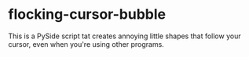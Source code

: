 # flocking-cursor-bubble
This is a PySide script tat creates annoying little shapes that follow your cursor, even when you're using other programs.
